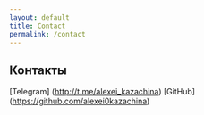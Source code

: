```yaml
---
layout: default
title: Contact
permalink: /contact
---
```


## Контакты
[Telegram] (http://t.me/alexei_kazachina)
[GitHub] (https://github.com/alexei0kazachina)
<form>
  <!-- Form stuff -->
</form>